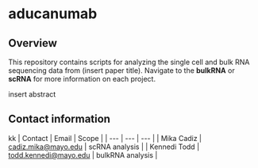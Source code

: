 # aducanumab
## Overview
This repository contains scripts for analyzing the single cell and bulk RNA sequencing data from (insert paper title). Navigate to the **bulkRNA** or **scRNA** for more information on each project.

insert abstract

## Contact information
kk
| Contact | Email | Scope |
| --- | --- | --- |
| Mika Cadiz | cadiz.mika@mayo.edu | scRNA analysis |
| Kennedi Todd | todd.kennedi@mayo.edu | bulkRNA analysis |
